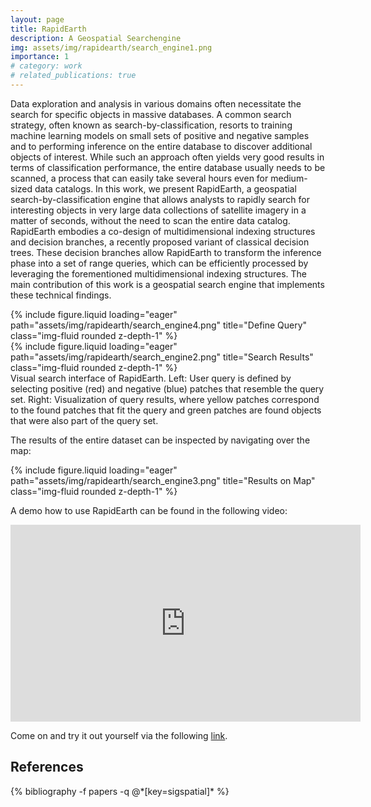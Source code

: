 ```yaml
---
layout: page
title: RapidEarth
description: A Geospatial Searchengine
img: assets/img/rapidearth/search_engine1.png
importance: 1
# category: work
# related_publications: true
---
```

Data exploration and analysis in various domains often necessitate the search for specific objects in massive databases. A common search strategy, often known as search-by-classification, resorts to training machine learning models on small sets of positive and negative samples and to performing inference on the entire database to discover additional objects of interest. While such an approach often yields very good results in terms of classification performance, the entire database usually needs to be scanned, a process that can easily take several hours even for medium-sized data catalogs. In this work, we present RapidEarth, a geospatial search-by-classification engine that allows analysts to rapidly search for interesting objects in very large data collections of satellite imagery in a matter of seconds, without the need to scan the entire data catalog. RapidEarth embodies a co-design of multidimensional indexing structures and decision branches, a recently proposed variant of classical decision trees. These decision branches allow RapidEarth to transform the inference phase into a set of range queries, which can be efficiently processed by leveraging the  forementioned multidimensional indexing structures. The main contribution of this work is a geospatial search engine that implements these technical findings.

<div class="row">
    <div class="col-sm mt-3 mt-md-0">
        {% include figure.liquid loading="eager" path="assets/img/rapidearth/search_engine4.png" title="Define Query" class="img-fluid rounded z-depth-1" %}
    </div>
    <div class="col-sm mt-3 mt-md-0">
        {% include figure.liquid loading="eager" path="assets/img/rapidearth/search_engine2.png" title="Search Results" class="img-fluid rounded z-depth-1" %}
    </div>
</div>
<div class="caption">
    Visual search interface of RapidEarth. Left: User query is defined by selecting positive (red) and negative (blue) patches that resemble the query set. Right: Visualization of query results, where yellow patches correspond to the found patches that fit the query and green patches are found objects that were also part of the query set.
</div>


The results of the entire dataset can be inspected by navigating over the map:

<div class="row">
    <div class="col-sm mt-3 mt-md-0">
        {% include figure.liquid loading="eager" path="assets/img/rapidearth/search_engine3.png" title="Results on Map" class="img-fluid rounded z-depth-1" %}
    </div>
</div>
<!-- <div class="caption">
    This image can also have a caption. It's like magic.
</div> -->


A demo how to use RapidEarth can be found in the following video:

<div class="video-container">
    <iframe width="560" height="315" src="https://www.youtube.com/embed/jwS96I1qhU8" frameborder="0" allowfullscreen></iframe>
</div>


Come on and try it out yourself via the following <a href="https://web.rapid.earth">link</a>.

## References
<div class="publications">
  {% bibliography -f papers -q @*[key=sigspatial]* %}
  <!-- {% bibliography -f papers -q @*[key=vldb]* %} -->
</div>